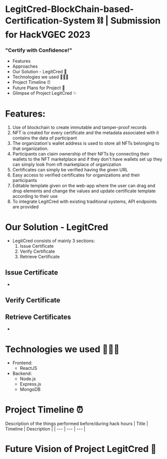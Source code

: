 # LegitCred-BlockChain-based-Certification-System ⛓️ | Submission for HackVGEC 2023
### "Certify with Confidence!"

* Features
* Approaches 
* Our Solution - LegitCred 🚀
* Technologies we used 👩🏻‍💻
* Project Timeline ⏰
* Future Plans for Project 📝
* Glimpse of Project LegitCred ✨

# Features:
1. Use of blockchain to create immutable and tamper-proof records
2. NFT is created for every certificate and the metadata associated with it contains the data of participant
3. The organization's wallet address is used to store all NFTs belonging to that organization.
4. Participants can claim ownership of their NFTs by connecting their wallets to the NFT marketplace and if they don't have wallets set up they can simply look from nft marketplace of organization
5. Certificates can simply be verified having the given URL
5. Easy access to verified certificates for organizations and their participants
6. Editable template given on the web-app where the user can drag and drop elements and change the values and update certificate template according to their use
7. To integrate LegitCred with existing traditional systems, API endpoints are provided

# Our Solution - LegitCred
* LegitCred consists of mainly 3 sections:
  1. Issue Certificate
  2. Verify Certificate 
  3. Retrieve Certificate


## Issue Certificate
* 

## Verify Certificate


## Retrieve Certificates
*


# Technologies we used 👩🏻‍💻
* Frontend:
  * ReactJS
* Backend:
  * Node.js
  * Express.js
  * MongoDB


# Project Timeline ⏰
Description of the things performed before/during hack hours
| Title | Timeline | Description |
| --- | --- | --- |


# Future Vision of Project LegitCred 📝
